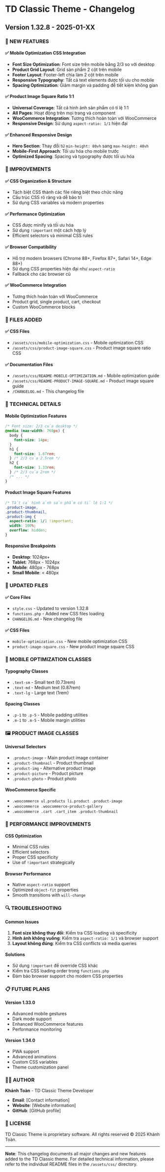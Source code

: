 # TD Classic Theme - Changelog

## Version 1.32.8 - 2025-01-XX

### 🚀 NEW FEATURES

#### ✅ Mobile Optimization CSS Integration

- **Font Size Optimization**: Font size trên mobile bằng 2/3 so với desktop
- **Product Grid Layout**: Grid sản phẩm 2 cột trên mobile
- **Footer Layout**: Footer-left chia làm 2 cột trên mobile
- **Responsive Typography**: Tất cả text elements được tối ưu cho mobile
- **Spacing Optimization**: Giảm margin và padding để tiết kiệm không gian

#### ✅ Product Image Square Ratio 1:1

- **Universal Coverage**: Tất cả hình ảnh sản phẩm có tỉ lệ 1:1
- **All Pages**: Hoạt động trên mọi trang và component
- **WooCommerce Integration**: Tương thích hoàn toàn với WooCommerce
- **Responsive Design**: Sử dụng `aspect-ratio: 1/1` hiện đại

#### ✅ Enhanced Responsive Design

- **Hero Section**: Thay đổi từ `min-height: 80vh` sang `max-height: 40vh`
- **Mobile-First Approach**: Tối ưu hóa cho mobile trước
- **Optimized Spacing**: Spacing và typography được tối ưu hóa

### 🔧 IMPROVEMENTS

#### ✅ CSS Organization & Structure

- Tách biệt CSS thành các file riêng biệt theo chức năng
- Cấu trúc CSS rõ ràng và dễ bảo trì
- Sử dụng CSS variables và modern properties

#### ✅ Performance Optimization

- CSS được minify và tối ưu hóa
- Sử dụng `!important` một cách hợp lý
- Efficient selectors và minimal CSS rules

#### ✅ Browser Compatibility

- Hỗ trợ modern browsers (Chrome 88+, Firefox 87+, Safari 14+, Edge 88+)
- Sử dụng CSS properties hiện đại như `aspect-ratio`
- Fallback cho các browser cũ

#### ✅ WooCommerce Integration

- Tương thích hoàn toàn với WooCommerce
- Product grid, single product, cart, checkout
- Custom WooCommerce blocks

### 📁 FILES ADDED

#### ✅ CSS Files

- `/assets/css/mobile-optimization.css` - Mobile optimization CSS
- `/assets/css/product-image-square.css` - Product image square ratio CSS

#### ✅ Documentation Files

- `/assets/css/README-MOBILE-OPTIMIZATION.md` - Mobile optimization guide
- `/assets/css/README-PRODUCT-IMAGE-SQUARE.md` - Product image square guide
- `/CHANGELOG.md` - This changelog file

### 🎯 TECHNICAL DETAILS

#### Mobile Optimization Features

```css
/* Font size: 2/3 của desktop */
@media (max-width: 768px) {
  body {
    font-size: 14px;
  }
  h1 {
    font-size: 1.67rem;
  } /* 2/3 của 2.5rem */
  h2 {
    font-size: 1.33rem;
  } /* 2/3 của 2rem */
  /* ... */
}
```

#### Product Image Square Features

```css
/* Tất cả hình ảnh sản phẩm có tỉ lệ 1:1 */
.product-image,
.product-thumbnail,
.product-img {
  aspect-ratio: 1/1 !important;
  width: 100%;
  overflow: hidden;
}
```

#### Responsive Breakpoints

- **Desktop**: 1024px+
- **Tablet**: 768px - 1024px
- **Mobile**: 480px - 768px
- **Small Mobile**: < 480px

### 🔄 UPDATED FILES

#### ✅ Core Files

- `style.css` - Updated to version 1.32.8
- `functions.php` - Added new CSS files loading
- `CHANGELOG.md` - New changelog file

#### ✅ CSS Files

- `mobile-optimization.css` - New mobile optimization CSS
- `product-image-square.css` - New product image square CSS

### 📱 MOBILE OPTIMIZATION CLASSES

#### Typography Classes

- `.text-sm` - Small text (0.73rem)
- `.text-md` - Medium text (0.87rem)
- `.text-lg` - Large text (1rem)

#### Spacing Classes

- `.p-1` to `.p-5` - Mobile padding utilities
- `.m-1` to `.m-5` - Mobile margin utilities

### 🖼️ PRODUCT IMAGE CLASSES

#### Universal Selectors

- `.product-image` - Main product image container
- `.product-thumbnail` - Product thumbnail
- `.product-img` - Alternative product image
- `.product-picture` - Product picture
- `.product-photo` - Product photo

#### WooCommerce Specific

- `.woocommerce ul.products li.product .product-image`
- `.woocommerce .woocommerce-product-gallery`
- `.woocommerce .cart .cart_item .product-thumbnail`

### 🚀 PERFORMANCE IMPROVEMENTS

#### CSS Optimization

- Minimal CSS rules
- Efficient selectors
- Proper CSS specificity
- Use of `!important` strategically

#### Browser Performance

- Native `aspect-ratio` support
- Optimized `object-fit` properties
- Smooth transitions with `will-change`

### 🔍 TROUBLESHOOTING

#### Common Issues

1. **Font size không thay đổi**: Kiểm tra CSS loading và specificity
2. **Hình ảnh không vuông**: Kiểm tra `aspect-ratio: 1/1` và browser support
3. **Layout không đúng**: Kiểm tra CSS conflicts và media queries

#### Solutions

- Sử dụng `!important` để override CSS khác
- Kiểm tra CSS loading order trong `functions.php`
- Đảm bảo browser support cho modern CSS properties

### 📋 FUTURE PLANS

#### Version 1.33.0

- Advanced mobile gestures
- Dark mode support
- Enhanced WooCommerce features
- Performance monitoring

#### Version 1.34.0

- PWA support
- Advanced animations
- Custom CSS variables
- Theme customization panel

### 👨‍💻 AUTHOR

**Khánh Toàn** - TD Classic Theme Developer

- **Email**: [Contact information]
- **Website**: [Website information]
- **GitHub**: [GitHub profile]

### 📄 LICENSE

TD Classic Theme is proprietary software.
All rights reserved © 2025 Khánh Toàn.

---

**Note**: This changelog documents all major changes and new features added to the TD Classic theme. For detailed technical information, please refer to the individual README files in the `/assets/css/` directory.
